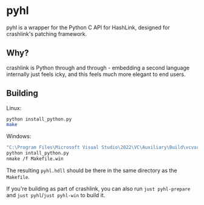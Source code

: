 # pyhl

pyhl is a wrapper for the Python C API for HashLink, designed for crashlink's patching framework.

## Why?

crashlink is Python through and through - embedding a second language internally just feels icky, and this feels much more elegant to end users.

## Building

Linux:

```bash
python install_python.py
make
```

Windows:

```bash
"C:\Program Files\Microsoft Visual Studio\2022\VC\Auxiliary\Build\vcvarsall.bat" x64 # assuming you're using VS2022
python intall_python.py
nmake /f Makefile.win
```

The resulting `pyhl.hdll` should be there in the same directory as the `Makefile`.

If you're building as part of crashlink, you can also run `just pyhl-prepare` and `just pyhl`/`just pyhl-win` to build it.